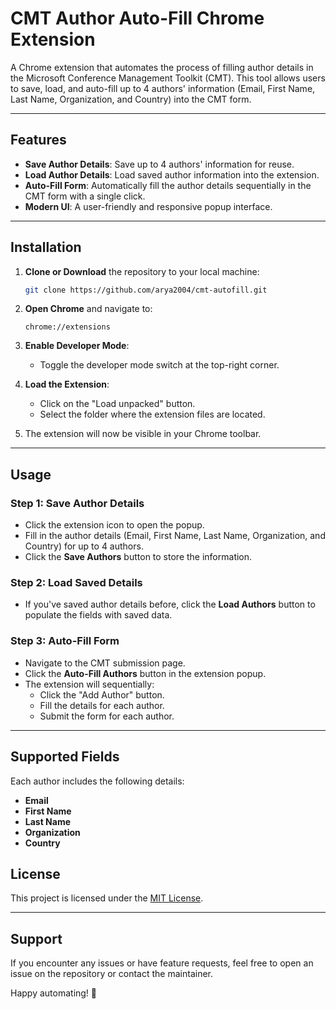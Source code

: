 # CMT Author Auto-Fill Chrome Extension

A Chrome extension that automates the process of filling author details in the Microsoft Conference Management Toolkit (CMT). This tool allows users to save, load, and auto-fill up to 4 authors' information (Email, First Name, Last Name, Organization, and Country) into the CMT form.

---

## **Features**

- **Save Author Details**: Save up to 4 authors' information for reuse.
- **Load Author Details**: Load saved author information into the extension.
- **Auto-Fill Form**: Automatically fill the author details sequentially in the CMT form with a single click.
- **Modern UI**: A user-friendly and responsive popup interface.

---

## **Installation**

1. **Clone or Download** the repository to your local machine:
   ```bash
   git clone https://github.com/arya2004/cmt-autofill.git
   ```

2. **Open Chrome** and navigate to:
   ```
   chrome://extensions
   ```

3. **Enable Developer Mode**:
   - Toggle the developer mode switch at the top-right corner.

4. **Load the Extension**:
   - Click on the "Load unpacked" button.
   - Select the folder where the extension files are located.

5. The extension will now be visible in your Chrome toolbar.

---

## **Usage**

### **Step 1: Save Author Details**
- Click the extension icon to open the popup.
- Fill in the author details (Email, First Name, Last Name, Organization, and Country) for up to 4 authors.
- Click the **Save Authors** button to store the information.

### **Step 2: Load Saved Details**
- If you've saved author details before, click the **Load Authors** button to populate the fields with saved data.

### **Step 3: Auto-Fill Form**
- Navigate to the CMT submission page.
- Click the **Auto-Fill Authors** button in the extension popup.
- The extension will sequentially:
  - Click the "Add Author" button.
  - Fill the details for each author.
  - Submit the form for each author.

---

## **Supported Fields**

Each author includes the following details:
- **Email**
- **First Name**
- **Last Name**
- **Organization**
- **Country**


## **License**

This project is licensed under the [MIT License](LICENSE).

---

## **Support**

If you encounter any issues or have feature requests, feel free to open an issue on the repository or contact the maintainer.

Happy automating! 🚀
